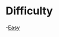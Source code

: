 # Difficulty 
-[Easy](https://github.com/JoshAlvarado/Python/tree/master/Challenges/LeetCode%20Problems/Easy)
